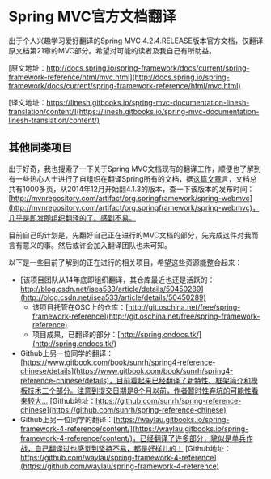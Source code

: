 # Spring MVC官方文档翻译

出于个人兴趣学习爱好翻译的Spring MVC 4.2.4.RELEASE版本官方文档，仅翻译原文档第21章的MVC部分。希望对可能的读者及我自己有所助益。

[原文地址：http://docs.spring.io/spring-framework/docs/current/spring-framework-reference/html/mvc.html](http://docs.spring.io/spring-framework/docs/current/spring-framework-reference/html/mvc.html)

[译文地址：https://linesh.gitbooks.io/spring-mvc-documentation-linesh-translation/content/](https://linesh.gitbooks.io/spring-mvc-documentation-linesh-translation/content/)

## 其他同类项目
出于好奇，我也搜索了一下关于Spring MVC文档现有的翻译工作，顺便也了解到有一些热心人士进行了自组织在翻译Spring所有的文档，据[这篇文章](http://blog.csdn.net/isea533/article/details/50450289)言，文档总共有1000多页，从2014年12月开始翻4.1.3的版本，查一下该版本的发布时间：[http://mvnrepository.com/artifact/org.springframework/spring-webmvc](http://mvnrepository.com/artifact/org.springframework/spring-webmvc)，几乎是即发即组织翻译的了。感到不易。

目前自己的计划是，先翻好自己正在进行的MVC文档的部分，先完成这件对我而言有意义的事。然后或许会加入翻译团队也未可知。

以下是一些目前了解到的正在进行的相关项目，希望这些资源能整合起来：
* [该项目团队从14年底即组织翻译，其仓库最近也还是活跃的：http://blog.csdn.net/isea533/article/details/50450289](http://blog.csdn.net/isea533/article/details/50450289)
   * 该项目托管在OSC上的仓库：[http://git.oschina.net/free/spring-framework-reference](http://git.oschina.net/free/spring-framework-reference)
   * 项目成果，已翻译的部分：[http://spring.cndocs.tk/](http://spring.cndocs.tk/)
* Github上另一位同学的翻译：[https://www.gitbook.com/book/sunrh/spring4-reference-chinese/details](https://www.gitbook.com/book/sunrh/spring4-reference-chinese/details)，目前看起来已经翻译了新特性、框架简介和模板技术三个部分。注意到提交日期是8个月以前，作者暂时性弃坑的可能性看来较大…
  [Github地址：https://github.com/sunrh/spring-reference-chinese](https://github.com/sunrh/spring-reference-chinese)
* Github上另一位同学的翻译：[https://waylau.gitbooks.io/spring-framework-4-reference/content/](https://waylau.gitbooks.io/spring-framework-4-reference/content/)，已经翻译了许多部分，貌似是单兵作战，自己翻译过也感觉到坚持不易，都是好样儿的！
  [Github地址：https://github.com/waylau/spring-framework-4-reference](https://github.com/waylau/spring-framework-4-reference)
